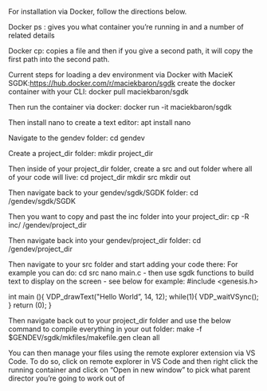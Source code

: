 For installation via Docker, follow the directions below.

Docker ps : gives you what container you’re running in and a number of related details

Docker cp: copies a file and then if you give a second path, it will copy the first path into the second path.

Current steps for loading a dev environment via Docker with MacieK SGDK:https://hub.docker.com/r/maciekbaron/sgdk
create the docker container with your CLI: docker pull maciekbaron/sgdk

Then run the container via docker:
docker run -it maciekbaron/sgdk 

Then install nano to create a text editor:
apt install nano

Navigate to the gendev folder:
cd gendev

Create a project_dir folder: 
mkdir project_dir

Then inside of your project_dir folder, create a src and out folder where all of your code will live:
cd project_dir
mkdir src 
mkdir out 

Then navigate back to your gendev/sgdk/SGDK folder:
cd /gendev/sgdk/SGDK

Then you want to copy and past the inc folder into your project_dir: 
cp -R inc/ /gendev/project_dir

Then navigate back into your gendev/project_dir folder:
cd /gendev/project_dir

Then navigate to your src folder and start adding your code there: 
For example you can do: cd src
nano main.c - then use sgdk functions to build text to display on the screen - see below for example:
#include <genesis.h>

int main (){
        VDP_drawText("Hello World”, 14, 12);
        while(1){
                VDP_waitVSync();
        }
        return (0);
}

Then navigate back out to your project_dir folder and use the below command to compile everything in your out folder: 
make -f $GENDEV/sgdk/mkfiles/makefile.gen clean all

You can then manage your files using the remote explorer extension via VS Code. To do so, click on remote explorer in VS Code and then right click the running container and click on “Open in new window” to pick what parent director you’re going to work out of
